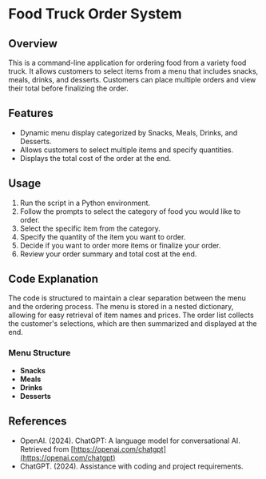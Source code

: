 # Food Truck Order System

## Overview

This is a command-line application for ordering food from a variety food truck. It allows customers to select items from a menu that includes snacks, meals, drinks, and desserts. Customers can place multiple orders and view their total before finalizing the order.

## Features

- Dynamic menu display categorized by Snacks, Meals, Drinks, and Desserts.
- Allows customers to select multiple items and specify quantities.
- Displays the total cost of the order at the end.

## Usage

1. Run the script in a Python environment.
2. Follow the prompts to select the category of food you would like to order.
3. Select the specific item from the category.
4. Specify the quantity of the item you want to order.
5. Decide if you want to order more items or finalize your order.
6. Review your order summary and total cost at the end.

## Code Explanation

The code is structured to maintain a clear separation between the menu and the ordering process. The menu is stored in a nested dictionary, allowing for easy retrieval of item names and prices. The order list collects the customer's selections, which are then summarized and displayed at the end.

### Menu Structure
- **Snacks**
- **Meals**
- **Drinks**
- **Desserts**

## References

- OpenAI. (2024). ChatGPT: A language model for conversational AI. Retrieved from [https://openai.com/chatgpt](https://openai.com/chatgpt)
- ChatGPT. (2024). Assistance with coding and project requirements.

